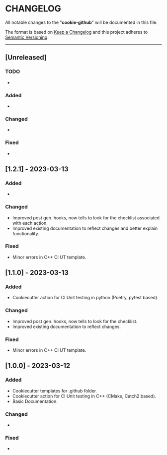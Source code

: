 # CHANGELOG

All notable changes to the "**cookie-github**" will be documented in this file.

The format is based on [Keep a Changelog](https://keepachangelog.com/en/1.0.0/) and this project adheres to [Semantic Versioning](https://semver.org/spec/v2.0.0.html).

---

## [Unreleased]

### TODO

-

### Added

-

### Changed

-

### Fixed

-

## [**1.2.1**] - 2023-03-13

### Added

-

### Changed

- Improved post gen. hooks, now tells to look for the checklist associated with each action.
- Improved existing documentation to reflect changes and better explain functionality.

### Fixed

- Minor errors in C++ CI UT template.

## [**1.1.0**] - 2023-03-13

### Added

- Cookiecutter action for CI Unit testing in python (Poetry, pytest based).

### Changed

- Improved post gen. hooks, now tells to look for the checklist.
- Improved existing documentation to reflect changes.

### Fixed

- Minor errors in C++ CI UT template.

## [**1.0.0**] - 2023-03-12

### Added

- Cookiecutter templates for .github folder.
- Cookiecutter action for CI Unit testing in C++ (CMake, Catch2 based).
- Basic Documentation.

### Changed

-

### Fixed

-
